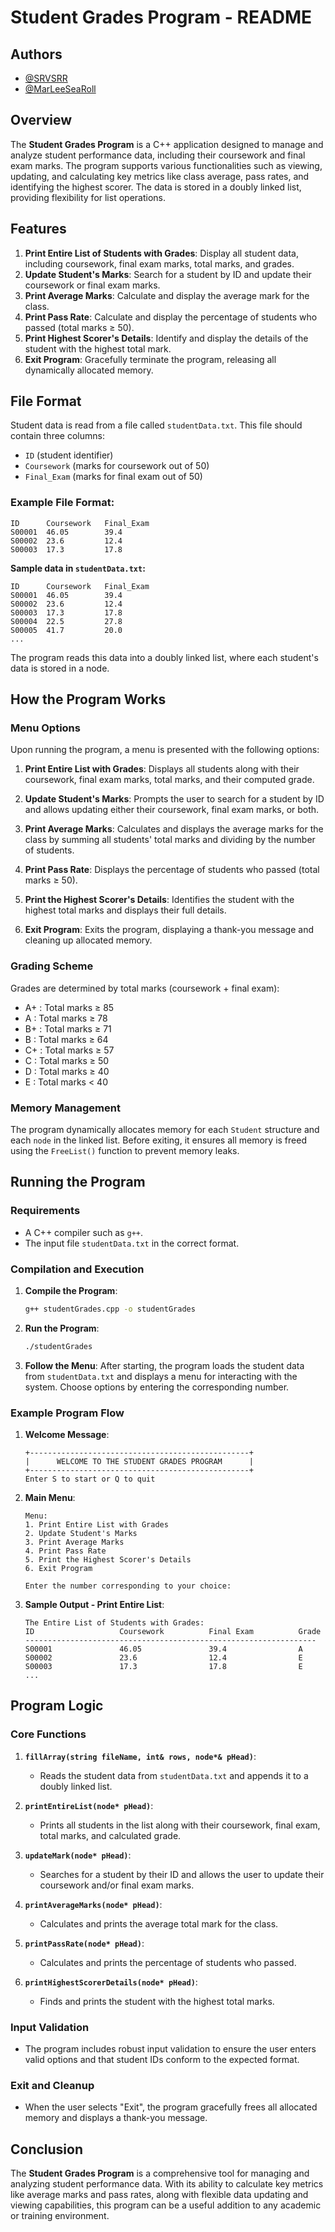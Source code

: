 # Student Grades Program - README

## Authors

- [@SRVSRR](https://www.github.com/SRVSRR)
- [@MarLeeSeaRoll](https://www.github.com/MarLeeSeaRoll)

## Overview

The **Student Grades Program** is a C++ application designed to manage and analyze student performance data, including their coursework and final exam marks. The program supports various functionalities such as viewing, updating, and calculating key metrics like class average, pass rates, and identifying the highest scorer. The data is stored in a doubly linked list, providing flexibility for list operations.

## Features

1. **Print Entire List of Students with Grades**: Display all student data, including coursework, final exam marks, total marks, and grades.
2. **Update Student's Marks**: Search for a student by ID and update their coursework or final exam marks.
3. **Print Average Marks**: Calculate and display the average mark for the class.
4. **Print Pass Rate**: Calculate and display the percentage of students who passed (total marks ≥ 50).
5. **Print Highest Scorer's Details**: Identify and display the details of the student with the highest total mark.
6. **Exit Program**: Gracefully terminate the program, releasing all dynamically allocated memory.

## File Format

Student data is read from a file called `studentData.txt`. This file should contain three columns: 
- `ID` (student identifier)
- `Coursework` (marks for coursework out of 50)
- `Final_Exam` (marks for final exam out of 50)

### Example File Format:
```
ID      Coursework   Final_Exam
S00001  46.05        39.4
S00002  23.6         12.4
S00003  17.3         17.8
```

**Sample data in `studentData.txt`:**

```
ID      Coursework   Final_Exam
S00001  46.05        39.4
S00002  23.6         12.4
S00003  17.3         17.8
S00004  22.5         27.8
S00005  41.7         20.0
...
```

The program reads this data into a doubly linked list, where each student's data is stored in a node.

## How the Program Works

### Menu Options
Upon running the program, a menu is presented with the following options:

1. **Print Entire List with Grades**: Displays all students along with their coursework, final exam marks, total marks, and their computed grade.
   
2. **Update Student's Marks**: Prompts the user to search for a student by ID and allows updating either their coursework, final exam marks, or both.

3. **Print Average Marks**: Calculates and displays the average marks for the class by summing all students' total marks and dividing by the number of students.

4. **Print Pass Rate**: Displays the percentage of students who passed (total marks ≥ 50).

5. **Print the Highest Scorer's Details**: Identifies the student with the highest total marks and displays their full details.

6. **Exit Program**: Exits the program, displaying a thank-you message and cleaning up allocated memory.

### Grading Scheme
Grades are determined by total marks (coursework + final exam):
- A+ : Total marks ≥ 85
- A  : Total marks ≥ 78
- B+ : Total marks ≥ 71
- B  : Total marks ≥ 64
- C+ : Total marks ≥ 57
- C  : Total marks ≥ 50
- D  : Total marks ≥ 40
- E  : Total marks < 40

### Memory Management
The program dynamically allocates memory for each `Student` structure and each `node` in the linked list. Before exiting, it ensures all memory is freed using the `FreeList()` function to prevent memory leaks.

## Running the Program

### Requirements
- A C++ compiler such as `g++`.
- The input file `studentData.txt` in the correct format.

### Compilation and Execution
1. **Compile the Program**:
   ```bash
   g++ studentGrades.cpp -o studentGrades
   ```
   
2. **Run the Program**:
   ```bash
   ./studentGrades
   ```

3. **Follow the Menu**:
   After starting, the program loads the student data from `studentData.txt` and displays a menu for interacting with the system. Choose options by entering the corresponding number.

### Example Program Flow
1. **Welcome Message**:
   ```
   +-------------------------------------------------+
   |      WELCOME TO THE STUDENT GRADES PROGRAM      |
   +-------------------------------------------------+
   Enter S to start or Q to quit
   ```

2. **Main Menu**:
   ```
   Menu:
   1. Print Entire List with Grades
   2. Update Student's Marks
   3. Print Average Marks
   4. Print Pass Rate
   5. Print the Highest Scorer's Details
   6. Exit Program

   Enter the number corresponding to your choice:
   ```

3. **Sample Output - Print Entire List**:
   ```
   The Entire List of Students with Grades:
   ID                   Coursework          Final Exam          Grade               
   -----------------------------------------------------------------
   S00001               46.05               39.4                A                   
   S00002               23.6                12.4                E                   
   S00003               17.3                17.8                E                   
   ...
   ```

## Program Logic

### Core Functions

1. **`fillArray(string fileName, int& rows, node*& pHead)`**:
   - Reads the student data from `studentData.txt` and appends it to a doubly linked list.
   
2. **`printEntireList(node* pHead)`**:
   - Prints all students in the list along with their coursework, final exam, total marks, and calculated grade.

3. **`updateMark(node* pHead)`**:
   - Searches for a student by their ID and allows the user to update their coursework and/or final exam marks.

4. **`printAverageMarks(node* pHead)`**:
   - Calculates and prints the average total mark for the class.

5. **`printPassRate(node* pHead)`**:
   - Calculates and prints the percentage of students who passed.

6. **`printHighestScorerDetails(node* pHead)`**:
   - Finds and prints the student with the highest total marks.

### Input Validation
- The program includes robust input validation to ensure the user enters valid options and that student IDs conform to the expected format.

### Exit and Cleanup
- When the user selects "Exit", the program gracefully frees all allocated memory and displays a thank-you message.

## Conclusion

The **Student Grades Program** is a comprehensive tool for managing and analyzing student performance data. With its ability to calculate key metrics like average marks and pass rates, along with flexible data updating and viewing capabilities, this program can be a useful addition to any academic or training environment.